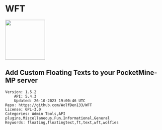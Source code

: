 # WFT
<img src="https://raw.githubusercontent.com/WolfDen133/WFT/96fdaf3712863f667272a0701c71f7b8e312980c/logo.png" width="128" height="128" />

## Add Custom Floating Texts to your PocketMine-MP server
```properties
Version: 1.5.2
    API: 5.4.3
    Updated: 26-10-2023 19:00:46 UTC
Repo: https://github.com/WolfDen133/WFT
License: GPL-3.0
Categories: Admin Tools,API plugins,Miscellaneous,Fun,Informational,General
Keywords: floating,floatingtext,ft,text,wft,wolfies
```